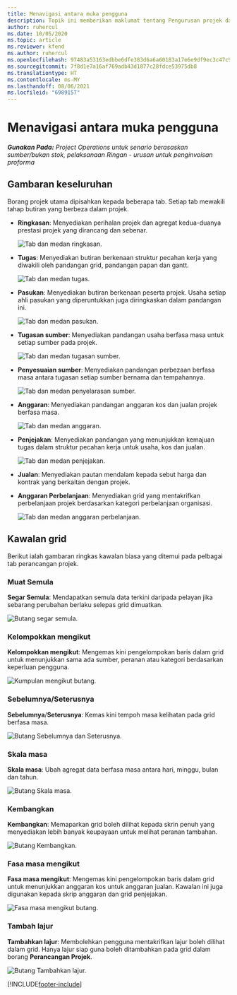 ```yaml
---
title: Menavigasi antara muka pengguna
description: Topik ini memberikan maklumat tentang Pengurusan projek dalam Operasi projek Dynamics 365.
author: ruhercul
ms.date: 10/05/2020
ms.topic: article
ms.reviewer: kfend
ms.author: ruhercul
ms.openlocfilehash: 97483a53163edbbe6dfe383d6a6a60183a17e6e9df9ec3c47c9f33aef88aea3e
ms.sourcegitcommit: 7f8d1e7a16af769adb43d1877c28fdce53975db8
ms.translationtype: HT
ms.contentlocale: ms-MY
ms.lasthandoff: 08/06/2021
ms.locfileid: "6989157"
---
```

# <a name="navigating-the-user-interface"></a>Menavigasi antara muka pengguna

_**Gunakan Pada:** Project Operations untuk senario berasaskan sumber/bukan stok, pelaksanaan Ringan - urusan untuk penginvoisan proforma_

## <a name="overview"></a>Gambaran keseluruhan

Borang projek utama dipisahkan kepada beberapa tab. Setiap tab mewakili tahap butiran yang berbeza dalam projek.

- **Ringkasan**: Menyediakan perihalan projek dan agregat kedua-duanya prestasi projek yang dirancang dan sebenar.

    ![Tab dan medan ringkasan.](media/navigation7.png)

- **Tugas**: Menyediakan butiran berkenaan struktur pecahan kerja yang diwakili oleh pandangan grid, pandangan papan dan gantt.

    ![Tab dan medan tugas.](media/navigation8.png)

- **Pasukan**: Menyediakan butiran berkenaan peserta projek. Usaha setiap ahli pasukan yang diperuntukkan juga diringkaskan dalam pandangan ini.

    ![Tab dan medan pasukan.](media/navigation9.png)

- **Tugasan sumber**: Menyediakan pandangan usaha berfasa masa untuk setiap sumber pada projek.

    ![Tab dan medan tugasan sumber.](media/navigation10.png)

- **Penyesuaian sumber**: Menyediakan pandangan perbezaan berfasa masa antara tugasan setiap sumber bernama dan tempahannya.

    ![Tab dan medan penyelarasan sumber.](media/navigation11.png)

- **Anggaran**: Menyediakan pandangan anggaran kos dan jualan projek berfasa masa.

    ![Tab dan medan anggaran.](media/navigation12.png)

- **Penjejakan**: Menyediakan pandangan yang menunjukkan kemajuan tugas dalam struktur pecahan kerja untuk usaha, kos dan jualan.

    ![Tab dan medan penjejakan.](media/navigation13.png)

- **Jualan**: Menyediakan pautan mendalam kepada sebut harga dan kontrak yang berkaitan dengan projek.

- **Anggaran Perbelanjaan**: Menyediakan grid yang mentakrifkan perbelanjaan projek berdasarkan kategori perbelanjaan organisasi.

    ![Tab dan medan anggaran perbelanjaan.](media/navigation14.png)

## <a name="grid-controls"></a>Kawalan grid

Berikut ialah gambaran ringkas kawalan biasa yang ditemui pada pelbagai tab perancangan projek.

### <a name="refresh"></a>Muat Semula

**Segar Semula**: Mendapatkan semula data terkini daripada pelayan jika sebarang perubahan berlaku selepas grid dimuatkan.

![Butang segar semula.](media/navigation7.png)

### <a name="group-by"></a>Kelompokkan mengikut

**Kelompokkan mengikut**: Mengemas kini pengelompokan baris dalam grid untuk menunjukkan sama ada sumber, peranan atau kategori berdasarkan keperluan pengguna.

![Kumpulan mengikut butang.](media/navigation6.png)

### <a name="previousnext"></a>Sebelumnya/Seterusnya

**Sebelumnya**/**Seterusnya**: Kemas kini tempoh masa kelihatan pada grid berfasa masa.

![Butang Sebelumnya dan Seterusnya.](media/navigation2.png)

### <a name="timescale"></a>Skala masa

**Skala masa**: Ubah agregat data berfasa masa antara hari, minggu, bulan dan tahun.

![Butang Skala masa.](media/navigation3.png)

### <a name="expand"></a>Kembangkan

**Kembangkan**: Memaparkan grid boleh dilihat kepada skrin penuh yang menyediakan lebih banyak keupayaan untuk melihat peranan tambahan.

![Butang Kembangkan.](media/navigation4.png)

### <a name="time-phase-by"></a>Fasa masa mengikut

**Fasa masa mengikut**: Mengemas kini pengelompokan baris dalam grid untuk menunjukkan anggaran kos untuk anggaran jualan. Kawalan ini juga digunakan kepada skrip anggaran dan grid penjejakan.

![Fasa masa mengikut butang.](media/navigation0.png)

### <a name="add-column"></a>Tambah lajur

**Tambahkan lajur**: Membolehkan pengguna mentakrifkan lajur boleh dilihat dalam grid. Hanya lajur siap guna boleh ditambahkan pada grid dalam borang **Perancangan Projek**.

![Butang Tambahkan lajur.](media/navigation5.png)


[!INCLUDE[footer-include](../includes/footer-banner.md)]